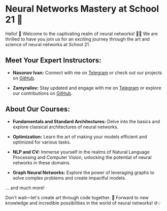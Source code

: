 # Neural Networks Mastery at School 21 🚀

Hello! 👋 Welcome to the captivating realm of neural networks! 🧠✨ We are thrilled to have you join us for an exciting journey through the art and science of neural networks at School 21.

## Meet Your Expert Instructors:

- **Nasonov Ivan:** Connect with me on [Telegram](https://t.me/naconov) or check out our projects on [GitHub](https://github.com/NasonovIvan).

- **Zamyrailov:** Stay updated and engage with me on [Telegram](https://t.me/zamyrailov) or explore our contributions on [GitHub](https://github.com/maykitbo).

## About Our Courses:

- **Fundamentals and Standard Architectures:** Delve into the basics and explore classical architectures of neural networks.

- **Optimization:** Learn the art of making your models efficient and optimized for various tasks.

- **NLP and CV:** Immerse yourself in the realms of Natural Language Processing and Computer Vision, unlocking the potential of neural networks in these domains.

- **Graph Neural Networks:** Explore the power of leveraging graphs to solve complex problems and create impactful models.

... and much more!

Don't wait—let's create art through code together. 🚀 Forward to new knowledge and incredible possibilities in the world of neural networks! 🌐💡